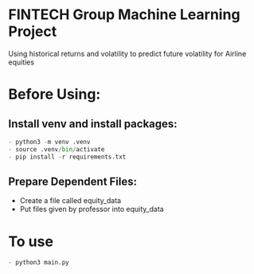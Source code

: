 # FINTECH Group Machine Learning Project
Using historical returns and volatility to predict future volatility for Airline equities

# Before Using:
## Install venv and install packages:
```python
- python3 -m venv .venv
- source .venv/bin/activate
- pip install -r requirements.txt
```

## Prepare Dependent Files:
- Create a file called equity_data
- Put files given by professor into equity_data

# To use
```python
- python3 main.py
```